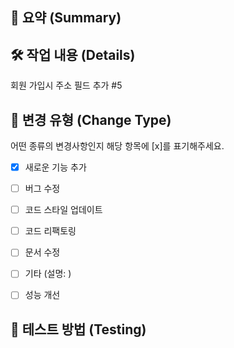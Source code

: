 ## 📝 요약 (Summary)


## 🛠️ 작업 내용 (Details)
회원 가입시 주소 필드 추가 #5

## 🔀 변경 유형 (Change Type)

어떤 종류의 변경사항인지 해당 항목에 [x]를 표기해주세요.
- [x] 새로운 기능 추가
- [ ] 버그 수정
- [ ] 코드 스타일 업데이트
- [ ] 코드 리팩토링
- [ ] 문서 수정
- [ ] 기타 (설명: )
- [ ] 성능 개선


## 🧪 테스트 방법 (Testing)
